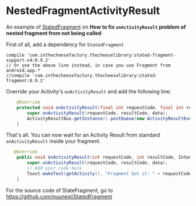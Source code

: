 # NestedFragmentActivityResult

An example of [StatedFragment](https://github.com/nuuneoi/StatedFragment) on **How to fix `onActivityResult` problem of nested fragment from not being called**

First of all, add a dependency for `StatedFragment`

```
compile 'com.inthecheesefactory.thecheeselibrary:stated-fragment-support-v4:0.9.2'
// Or use the above line instead, in case you use Fragment from android.app.*
//compile 'com.inthecheesefactory.thecheeselibrary:stated-fragment:0.9.2'
```

Override your Activity's `onActivityResult` and add the following line:

```java
    @Override
    protected void onActivityResult(final int requestCode, final int resultCode, final Intent data) {
        super.onActivityResult(requestCode, resultCode, data);
        ActivityResultBus.getInstance().postQueue(new ActivityResultEvent(requestCode, resultCode, data));
    }
```

That's all. You can now wait for an Activity Result from standard `onActivityResult` inside your fragment.

```java
   @Override
    public void onActivityResult(int requestCode, int resultCode, Intent data) {
        super.onActivityResult(requestCode, resultCode, data);
        // Add your code here
        Toast.makeText(getActivity(), "Fragment Got it: " + requestCode + ", " + resultCode, Toast.LENGTH_SHORT).show();
    }
```

For the source code of StateFragment, go to https://github.com/nuuneoi/StatedFragment
